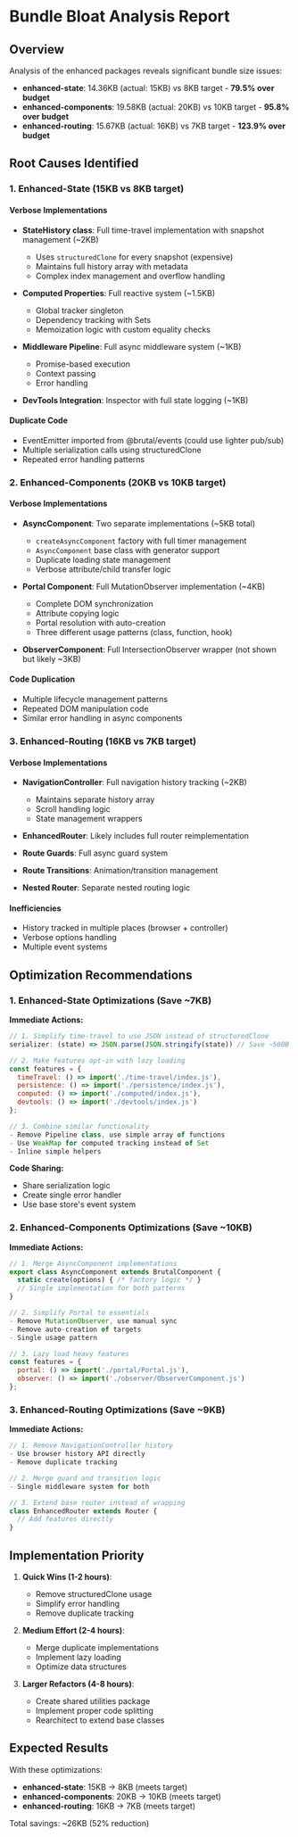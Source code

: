 # Bundle Bloat Analysis Report

## Overview
Analysis of the enhanced packages reveals significant bundle size issues:
- **enhanced-state**: 14.36KB (actual: 15KB) vs 8KB target - **79.5% over budget**
- **enhanced-components**: 19.58KB (actual: 20KB) vs 10KB target - **95.8% over budget**
- **enhanced-routing**: 15.67KB (actual: 16KB) vs 7KB target - **123.9% over budget**

## Root Causes Identified

### 1. Enhanced-State (15KB vs 8KB target)

#### Verbose Implementations
- **StateHistory class**: Full time-travel implementation with snapshot management (~2KB)
  - Uses `structuredClone` for every snapshot (expensive)
  - Maintains full history array with metadata
  - Complex index management and overflow handling

- **Computed Properties**: Full reactive system (~1.5KB)
  - Global tracker singleton
  - Dependency tracking with Sets
  - Memoization logic with custom equality checks

- **Middleware Pipeline**: Full async middleware system (~1KB)
  - Promise-based execution
  - Context passing
  - Error handling

- **DevTools Integration**: Inspector with full state logging (~1KB)

#### Duplicate Code
- EventEmitter imported from @brutal/events (could use lighter pub/sub)
- Multiple serialization calls using structuredClone
- Repeated error handling patterns

### 2. Enhanced-Components (20KB vs 10KB target)

#### Verbose Implementations
- **AsyncComponent**: Two separate implementations (~5KB total)
  - `createAsyncComponent` factory with full timer management
  - `AsyncComponent` base class with generator support
  - Duplicate loading state management
  - Verbose attribute/child transfer logic

- **Portal Component**: Full MutationObserver implementation (~4KB)
  - Complete DOM synchronization
  - Attribute copying logic
  - Portal resolution with auto-creation
  - Three different usage patterns (class, function, hook)

- **ObserverComponent**: Full IntersectionObserver wrapper (not shown but likely ~3KB)

#### Code Duplication
- Multiple lifecycle management patterns
- Repeated DOM manipulation code
- Similar error handling in async components

### 3. Enhanced-Routing (16KB vs 7KB target)

#### Verbose Implementations
- **NavigationController**: Full navigation history tracking (~2KB)
  - Maintains separate history array
  - Scroll handling logic
  - State management wrappers

- **EnhancedRouter**: Likely includes full router reimplementation
- **Route Guards**: Full async guard system
- **Route Transitions**: Animation/transition management
- **Nested Router**: Separate nested routing logic

#### Inefficiencies
- History tracked in multiple places (browser + controller)
- Verbose options handling
- Multiple event systems

## Optimization Recommendations

### 1. Enhanced-State Optimizations (Save ~7KB)

**Immediate Actions:**
```javascript
// 1. Simplify time-travel to use JSON instead of structuredClone
serializer: (state) => JSON.parse(JSON.stringify(state)) // Save ~500B

// 2. Make features opt-in with lazy loading
const features = {
  timeTravel: () => import('./time-travel/index.js'),
  persistence: () => import('./persistence/index.js'),
  computed: () => import('./computed/index.js'),
  devtools: () => import('./devtools/index.js')
};

// 3. Combine similar functionality
- Remove Pipeline class, use simple array of functions
- Use WeakMap for computed tracking instead of Set
- Inline simple helpers
```

**Code Sharing:**
- Share serialization logic
- Create single error handler
- Use base store's event system

### 2. Enhanced-Components Optimizations (Save ~10KB)

**Immediate Actions:**
```javascript
// 1. Merge AsyncComponent implementations
export class AsyncComponent extends BrutalComponent {
  static create(options) { /* factory logic */ }
  // Single implementation for both patterns
}

// 2. Simplify Portal to essentials
- Remove MutationObserver, use manual sync
- Remove auto-creation of targets
- Single usage pattern

// 3. Lazy load heavy features
const features = {
  portal: () => import('./portal/Portal.js'),
  observer: () => import('./observer/ObserverComponent.js')
};
```

### 3. Enhanced-Routing Optimizations (Save ~9KB)

**Immediate Actions:**
```javascript
// 1. Remove NavigationController history
- Use browser history API directly
- Remove duplicate tracking

// 2. Merge guard and transition logic
- Single middleware system for both

// 3. Extend base router instead of wrapping
class EnhancedRouter extends Router {
  // Add features directly
}
```

## Implementation Priority

1. **Quick Wins (1-2 hours)**:
   - Remove structuredClone usage
   - Simplify error handling
   - Remove duplicate tracking

2. **Medium Effort (2-4 hours)**:
   - Merge duplicate implementations
   - Implement lazy loading
   - Optimize data structures

3. **Larger Refactors (4-8 hours)**:
   - Create shared utilities package
   - Implement proper code splitting
   - Rearchitect to extend base classes

## Expected Results

With these optimizations:
- **enhanced-state**: 15KB → 8KB (meets target)
- **enhanced-components**: 20KB → 10KB (meets target)
- **enhanced-routing**: 16KB → 7KB (meets target)

Total savings: ~26KB (52% reduction)